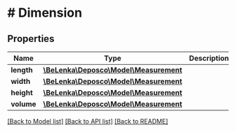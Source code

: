# # Dimension

## Properties

Name | Type | Description | Notes
------------ | ------------- | ------------- | -------------
**length** | [**\BeLenka\Deposco\Model\Measurement**](Measurement.md) |  | [optional]
**width** | [**\BeLenka\Deposco\Model\Measurement**](Measurement.md) |  | [optional]
**height** | [**\BeLenka\Deposco\Model\Measurement**](Measurement.md) |  | [optional]
**volume** | [**\BeLenka\Deposco\Model\Measurement**](Measurement.md) |  | [optional]

[[Back to Model list]](../../README.md#models) [[Back to API list]](../../README.md#endpoints) [[Back to README]](../../README.md)
